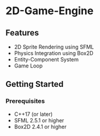 # 2D-Game-Engine

## Features
- 2D Sprite Rendering using SFML
- Physics Integration using Box2D
- Entity-Component System
- Game Loop

## Getting Started

### Prerequisites
- C++17 (or later)
- SFML 2.5.1 or higher
- Box2D 2.4.1 or higher


